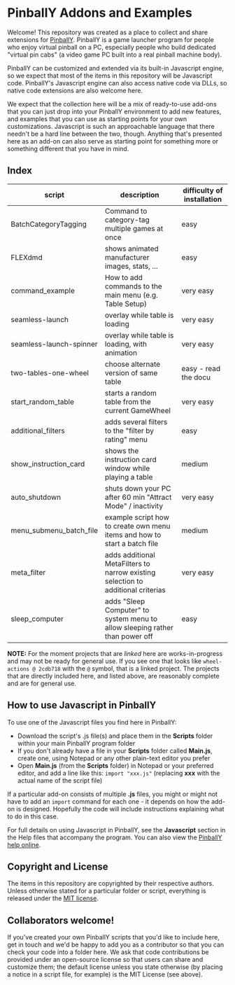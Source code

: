 # PinballY Addons and Examples

Welcome!  This repository was created as a place to collect and share
extensions for [PinballY](http://mjrnet.org/pinscape/PinballY).
PinballY is a game launcher program for people who enjoy virtual
pinball on a PC, especially people who build dedicated "virtual pin
cabs" (a video game PC built into a real pinball machine body).

PinballY can be customized and extended via its built-in Javascript
engine, so we expect that most of the items in this repository will be
Javascript code.  PinballY's Javascript engine can also access native
code via DLLs, so native code extensions are also welcome here.

We expect that the collection here will be a mix of ready-to-use
add-ons that you can just drop into your PinballY environment to add
new features, and examples that you can use as starting points for
your own customizations.  Javascript is such an approachable language
that there needn't be a hard line between the two, though.  Anything
that's presented here as an add-on can also serve as starting point
for something more or something different that you have in mind.

## Index ##
|script|description|difficulty of installation|
|------|-----------|---------|
|BatchCategoryTagging|Command to category-tag multiple games at once|easy|
|FLEXdmd|shows animated manufacturer images, stats, ...|easy|
|command_example|How to add commands to the main menu (e.g. Table Setup)|very easy|
|seamless-launch|overlay while table is loading|very easy|
|seamless-launch-spinner|overlay while table is loading, with animation|very easy|
|two-tables-one-wheel|choose alternate version of same table|easy - read the docu|
|start_random_table|starts a random table from the current GameWheel| very easy|
|additional_filters|adds several filters to the "filter by rating" menu| easy | 
|show_instruction_card|shows the instruction card window while playing a table| medium |
|auto_shutdown|shuts down your PC after 60 min "Attract Mode" / inactivity| very easy|
|menu_submenu_batch_file| example script how to create own menu items and how to start a batch file| medium|
|meta_filter| adds additional MetaFilters to narrow existing selection to additional criterias|very easy|
|sleep_computer| adds "Sleep Computer" to system menu to allow sleeping rather than power off|easy|

**NOTE:** For the moment projects that are *linked* here are works-in-progress and may not be ready for general use. If you see one that looks like `wheel-actions @ 2cdb718` with the `@` symbol, that is a linked project. The projects that are directly included here, and listed above, are reasonably complete and are for general use.

## How to use Javascript in PinballY

To use one of the Javascript files you find here in PinballY:

* Download the script's .js file(s) and place them in the **Scripts** folder within your main PinballY program folder
* If you don't already have a file in your **Scripts** folder called **Main.js**, create one, using Notepad or any other plain-text editor you prefer
* Open **Main.js** (from the **Scripts** folder) in Notepad or your preferred editor, and add a line like this: `import "xxx.js"` (replacing **xxx** with the actual name of the script file)

If a particular add-on consists of multiple **.js** files, you might or
might not have to add an `import` command for each one - it depends on
how the add-on is designed.  Hopefully the code will include
instructions explaining what to do in this case.

For full details on using Javascript in PinballY, see the **Javascript**
section in the Help files that accompany the program.  You can
also view the [PinballY help online](http://mjrnet.org/pinscape/downloads/PinballY/Help/PinballY.html).


## Copyright and License

The items in this repository are copyrighted by their respective
authors.  Unless otherwise stated for a particular folder or script,
everything is released under the [MIT
license](https://opensource.org/licenses/MIT).


## Collaborators welcome!

If you've created your own PinballY scripts that you'd like to include
here, get in touch and we'd be happy to add you as a contributor so
that you can check your code into a folder here.  We ask that code
contributions be provided under an open-source license so that users
can share and customize them; the default license unless you state
otherwise (by placing a notice in a script file, for example) is the
MIT License (see above).


